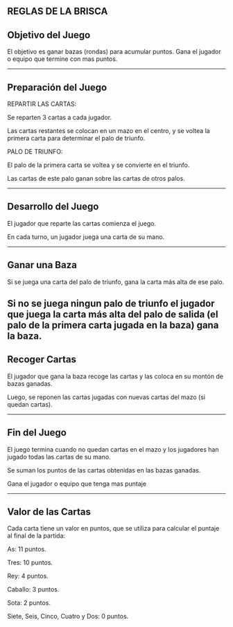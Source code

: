 REGLAS DE LA BRISCA
---------------------------
Objetivo del Juego
---------------------------
El objetivo es ganar bazas (rondas) para acumular puntos. Gana el jugador
o equipo que termine con mas puntos.

-------------------------------
Preparación del Juego
-------------------------------
REPARTIR LAS CARTAS:

Se reparten 3 cartas a cada jugador.

Las cartas restantes se colocan en un mazo en el centro,
 y se voltea la primera carta para determinar el palo de triunfo.

PALO DE TRIUNFO:

El palo de la primera carta se voltea y se convierte en el triunfo.

Las cartas de este palo ganan sobre las cartas de otros palos.

-----------------------------
Desarrollo del Juego
-----------------------------
El jugador que reparte las cartas comienza el juego.

En cada turno, un jugador juega una carta de su mano.

---------------------------
Ganar una Baza
---------------------------

Si se juega una carta del palo de triunfo, gana la carta más alta de ese palo.

Si no se juega ningun palo de triunfo el jugador que juega la carta más alta del palo de salida
(el palo de la primera carta jugada en la baza) gana la baza.
------------------------
Recoger Cartas
------------------------

El jugador que gana la baza recoge las cartas y las coloca en su montón de bazas ganadas.

Luego, se reponen las cartas jugadas con nuevas cartas del mazo (si quedan cartas).

----------------------
Fin del Juego
----------------------
El juego termina cuando no quedan cartas en el mazo
 y los jugadores han jugado todas las cartas de su mano.

Se suman los puntos de las cartas obtenidas en las bazas ganadas.

Gana el jugador o equipo que tenga mas puntaje

---------------------------
Valor de las Cartas
---------------------------
Cada carta tiene un valor en puntos, que se utiliza para calcular el puntaje al final de la partida:

As: 11 puntos.

Tres: 10 puntos.

Rey: 4 puntos.

Caballo: 3 puntos.

Sota: 2 puntos.

Siete, Seis, Cinco, Cuatro y Dos: 0 puntos.

